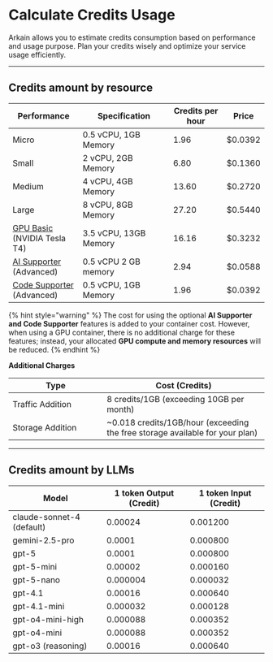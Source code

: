# Calculate Credits Usage

Arkain allows you to estimate credits consumption based on performance and usage purpose. Plan your credits wisely and optimize your service usage efficiently.&#x20;

***

## Credits amount by resource <a href="#credit-amount-by-resource" id="credit-amount-by-resource"></a>

<table><thead><tr><th width="162">Performance</th><th width="279">Specification</th><th width="154">Credits per hour</th><th>Price</th></tr></thead><tbody><tr><td>Micro</td><td>0.5 vCPU, 1GB Memory</td><td>1.96</td><td>$0.0392</td></tr><tr><td>Small</td><td>2 vCPU, 2GB Memory</td><td>6.80</td><td>$0.1360</td></tr><tr><td>Medium</td><td>4 vCPU, 4GB Memory</td><td>13.60</td><td>$0.2720</td></tr><tr><td>Large</td><td>8 vCPU, 8GB Memory</td><td>27.20</td><td>$0.5440</td></tr><tr><td><a href="../../user-guide/dashboard/container/nvidia-tesla-t4-gpu-container.md">GPU Basic </a>(NVIDIA Tesla T4)</td><td>3.5 vCPU, 13GB Memory</td><td>16.16</td><td>$0.3232</td></tr><tr><td><a href="../../user-guide/arkain-ai/ai-supporter.md">AI Supporter </a>(Advanced)</td><td>0.5 vCPU 2 GB memory</td><td>2.94</td><td>$0.0588</td></tr><tr><td><a href="../../user-guide/workspace/editor/code-supporter.md">Code Supporter</a> (Advanced)</td><td>0.5 vCPU, 1GB Memory</td><td>1.96</td><td>$0.0392</td></tr></tbody></table>

{% hint style="warning" %}
The cost for using the optional **AI Supporter and Code Supporter** features is added to your container cost. However, when using a GPU container, there is no additional charge for these features; instead, your allocated **GPU compute and memory resources** will be reduced.
{% endhint %}

**Additional Charges**

<table><thead><tr><th width="169.59375">Type</th><th>Cost (Credits)</th></tr></thead><tbody><tr><td>Traffic Addition</td><td>8 credits/1GB (exceeding 10GB per month)</td></tr><tr><td>Storage Addition</td><td>~0.018 credits/1GB/hour (exceeding the free storage available for your plan)</td></tr></tbody></table>

***

## Credits amount by LLMs <a href="#credit-amount-by-resource" id="credit-amount-by-resource"></a>

<table><thead><tr><th width="169">Model</th><th>1 token Output (Credit)</th><th>1 token Input (Credit)</th></tr></thead><tbody><tr><td>claude-sonnet-4<br>(default)</td><td>0.00024</td><td>0.001200</td></tr><tr><td>gemini-2.5-pro</td><td>0.0001</td><td>0.000800</td></tr><tr><td>gpt-5</td><td>0.0001</td><td>0.000800</td></tr><tr><td>gpt-5-mini</td><td>0.00002</td><td>0.000160</td></tr><tr><td>gpt-5-nano</td><td>0.000004</td><td>0.000032</td></tr><tr><td>gpt-4.1</td><td>0.00016</td><td>0.000640</td></tr><tr><td>gpt-4.1-mini</td><td>0.000032</td><td>0.000128</td></tr><tr><td>gpt-o4-mini-high</td><td>0.000088</td><td>0.000352</td></tr><tr><td>gpt-o4-mini</td><td>0.000088</td><td>0.000352</td></tr><tr><td>gpt-o3 (reasoning)</td><td>0.00016</td><td>0.000640</td></tr></tbody></table>
